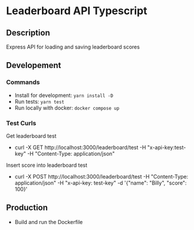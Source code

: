 # Leaderboard API Typescript

## Description
Express API for loading and saving leaderboard scores

## Developement

### Commands
- Install for development: `yarn install -D`
- Run tests: `yarn test`
- Run locally with docker: `docker compose up`

### Test Curls
Get leaderboard test
- curl -X GET http://localhost:3000/leaderboard/test -H "x-api-key:test-key" -H "Content-Type: application/json"

Insert score into leaderboard test
- curl -X POST http://localhost:3000/leaderboard/test -H "Content-Type: application/json" -H "x-api-key: test-key" -d '{"name": "Billy", "score": 100}'

## Production
- Build and run the Dockerfile